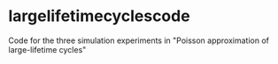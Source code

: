 # largelifetimecyclescode
Code for the three simulation experiments in "Poisson approximation of large-lifetime cycles"
